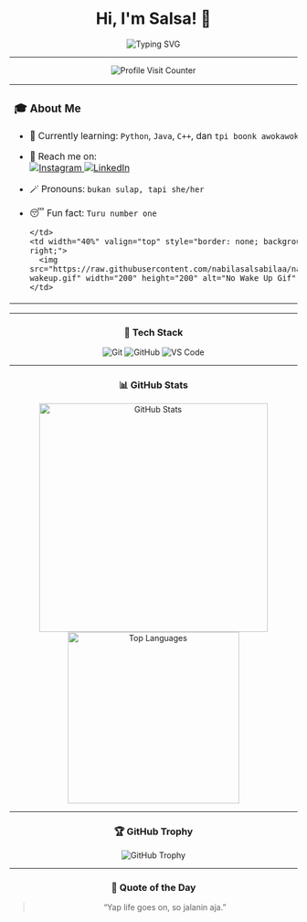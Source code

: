 <h1 align="center">Hi, I'm Salsa! 👋</h1>

<p align="center">
  <img src="https://readme-typing-svg.herokuapp.com?font=Orbitron&size=22&duration=3000&pause=1000&color=11336E&center=true&vCenter=true&width=435&lines=Information+System+Student;At+Hasanuddin+University" alt="Typing SVG" />
</p>

---

<div align="center" style="width: 100%; max-width: 900px; margin: auto;">
  <p align="center">
    <img src="https://profile-counter.glitch.me/nabilasalsabilaa/count.svg" alt="Profile Visit Counter" />
  </p>

  <table width="100%" cellpadding="0" cellspacing="0" style="border: none; background: transparent;">
    <tr style="border: none; background: transparent;">
      <td width="60%" valign="top" style="border: none; background: transparent; padding-right: 30px; text-align: left;">

### 🎓 About Me
- 🌱 Currently learning: `Python`, `Java`, `C++`, dan `tpi boonk awokawok`  
- 📱 Reach me on:  
  <a href="https://instagram.com/nslsabilaaa_" target="_blank" rel="noopener noreferrer">
    <img src="https://img.shields.io/badge/Instagram-%23E4405F.svg?style=for-the-badge&logo=instagram&logoColor=white" alt="Instagram"/>
  </a>
  <a href="https://www.linkedin.com/in/nabila-salsabila-964511358" target="_blank" rel="noopener noreferrer">
    <img src="https://img.shields.io/badge/LinkedIn-%230077B5.svg?style=for-the-badge&logo=linkedin&logoColor=white" alt="LinkedIn"/>
  </a>  
- 🪄 Pronouns: `bukan sulap, tapi she/her`  
- 😴 Fun fact: `Turu number one`

      </td>
      <td width="40%" valign="top" style="border: none; background: transparent; text-align: right;">
        <img src="https://raw.githubusercontent.com/nabilasalsabilaa/nabilasalsabilaa/refs/heads/main/no-wakeup.gif" width="200" height="200" alt="No Wake Up Gif" />
      </td>
    </tr>
  </table>

  <hr />

  ### 🧰 Tech Stack
  <p>
    <img src="https://img.shields.io/badge/Git-F05032?style=for-the-badge&logo=git&logoColor=white" alt="Git"/>
    <img src="https://img.shields.io/badge/GitHub-181717?style=for-the-badge&logo=github&logoColor=white" alt="GitHub"/>
    <img src="https://img.shields.io/badge/VS%20Code-007ACC?style=for-the-badge&logo=visual-studio-code&logoColor=white" alt="VS Code"/>
  </p>

  ---

  ### 📊 GitHub Stats
  <p align="center">
    <img src="https://github-readme-stats.vercel.app/api?username=nabilasalsabilaa&show_icons=true&theme=radical" width="400" alt="GitHub Stats" />
    <img src="https://github-readme-stats.vercel.app/api/top-langs/?username=nabilasalsabilaa&layout=compact&theme=radical" width="300" alt="Top Languages"/>
  </p>

  ---

  ### 🏆 GitHub Trophy
  <p align="center">
    <img src="https://github-profile-trophy.vercel.app/?username=nabilasalsabilaa&theme=radical&margin-w=10&margin-h=10&no-bg=true&no-frame=true" alt="GitHub Trophy" />
  </p>

  ---

  ### 🎯 Quote of the Day
  > “Yap life goes on, so jalanin aja.”
</div>
